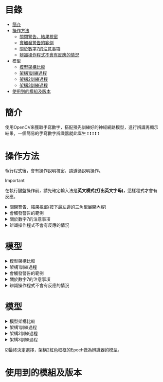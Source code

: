 # 目錄
- [簡介](#簡介)
- [操作方法](#操作方法)
   - [關閉警告、結果視窗](#關閉警告、結果視窗)
   - [會觸發警告的範例](#會觸發警告的範例)
   - [關於數字7的注意事項](#關於數字7的注意事項)
   - [辨識操作程式不會有反應的情況](#辨識操作程式不會有反應的情況)
- [模型](#模型)
   - [模型架構比較](#模型架構比較)
   - [架構1訓練過程](#架構1訓練過程)
   - [架構2訓練過程](#架構2訓練過程)
   - [架構3訓練過程](#架構3訓練過程)
- [使用到的模組及版本](#使用到的模組及版本)
# 簡介
 使用OpenCV來獲取手寫數字，搭配預先訓練好的神經網路模型，進行辨識再顯示結果，一個簡易的手寫數字辨識器就此誕生 :exclamation: :exclamation: :exclamation: :exclamation: :exclamation:
# 操作方法
 執行程式後，會有操作說明視窗，請遵循說明操作。
> [!IMPORTANT]
> 在執行鍵盤操作前，請先確定輸入法是**英文模式(打出英文字母)**，這樣程式才會有反應。
<details>
 <a name="關閉警告、結果視窗"></a>
 <summary>關閉警告、結果視窗(按下最左邊的三角型展開內容)</summary>

 有以下兩種方式:\
 1. 按下視窗右上角的X。![image](/picture/x按鈕.png)
 2. 按下任意鍵
 **(推薦使用此方式)**。\
 **若使用方式1的話，_所有鍵盤操作必須按2次，程式才會有反應_**，因此建議使用方法2。

</details>
<details>
 <a name="會觸發警告的範例"></a>                            
 <summary>會觸發警告的範例</summary>

 1. 一位數時:書寫數字5的過程不連續，有斷點。\
 ![image](/picture/觸發警告範例/1-0.bmp)
 2. 二位數時:數字歪斜+間隔過近。\
 ![image](/picture/觸發警告範例/2-0.png)

</details>
<details>
   <a name="關於數字7的注意事項"></a> 
   <summary>關於數字7的注意事項</summary>

   1. 一位數時:書寫過程不連續有斷點，**絕對會辨識錯誤**，辨識成二位數。\
   ![image](/picture/數字7注意事項/1.bmp)
   2. 二位數時:此情況下進行辨識操作，程式不會有任反應，直到你清除重寫，再進行辨識操作。\
   ![image](/picture/數字7注意事項/2.png)
    
</details>
<details>
 <a name="辨識操作程式不會有反應的情況"></a>
 <summary>辨識操作程式不會有反應的情況</summary>

 1. 輸入法為中文模式，程式無法偵測到你給予的指令。
 2. 程式判定目前書寫的數字超過2位數，幾使是一點程式仍然會判定為一位。\
 ![image](/picture/沒反應情況/0.png) ![image](/picture/沒反應情況/1.png)

</details>

# 模型
<details>
   <a name="模型架構比較"></a> 
   <summary>模型架構比較</summary>

   ![image](/picture/架構比較.bmp)\
   :large_orange_diamond: 架構設計順序: 架構1:arrow_right:架構2:arrow_right:架構3\
   :large_orange_diamond: 對於ELAN:
   - 架構1: 使用1x1捲積進行分割。
   - 架構2&3: 使用自定義層進行分割，而且不涉及任何參數的訓練。

</details>
<details>
 <a name="架構1訓練過程"></a>
 <summary>架構1訓練過程</summary>
   
 1. 使用Adam+學習率計畫(*若使用方式1的話，_所有鍵盤操作必須按2次，程式才會有反應_**，因此建議使用方法2。

</details>
<details>
 <a name="會觸發警告的範例"></a>                            
 <summary>會觸發警告的範例</summary>

 1. 一位數時:書寫數字5的過程不連續，有斷點。\
 ![image](/picture/觸發警告範例/1-0.bmp)
 2. 二位數時:數字歪斜+間隔過近。\
 ![image](/picture/觸發警告範例/2-0.png)

</details>
<details>
   <a name="關於數字7的注意事項"></a> 
   <summary>關於數字7的注意事項</summary>

   1. 一位數時:書寫過程不連續有斷點，**絕對會辨識錯誤**，辨識成二位數。\
   ![image](/picture/數字7注意事項/1.bmp)
   2. 二位數時:此情況下進行辨識操作，程式不會有任反應，直到你清除重寫，再進行辨識操作。\
   ![image](/picture/數字7注意事項/2.png)
    
</details>
<details>
 <a name="辨識操作程式不會有反應的情況"></a>
 <summary>辨識操作程式不會有反應的情況</summary>

 1. 輸入法為中文模式，程式無法偵測到你給予的指令。
 2. 程式判定目前書寫的數字超過2位數，幾使是一點程式仍然會判定為一位。\
 ![image](/picture/沒反應情況/0.png) ![image](/picture/沒反應情況/1.png)

</details>

# 模型
<details>
   <a name="模型架構比較"></a> 
   <summary>模型架構比較</summary>

   ![image](/picture/架構比較.bmp)\
   :large_orange_diamond: 架構設計順序: 架構1:arrow_right:架構2:arrow_right:架構3\
   :large_orange_diamond: 對於ELAN:
   - 架構1: 使用1x1捲積進行分割。
   - 架構2&3: 使用自定義層進行分割，而且不涉及任何參數的訓練。
</details>
<details>
 <a name="架構1訓練過程"></a>
 <summary>架構1訓練過程</summary>
   
 1. 使用Adam+學習率計畫(餘弦重啟)，因為只設定20個epoch，只能先停止，準確率變化如下圖。\
 ![image](/picture/架構1/first.jpg)
 2. 接續訓練，嘗試使用SGD(不同的學習率、不同的動量值、權重衰減不同強度)+有無學習率計畫(餘弦重啟、Epoch衰減)、上一段的設定，最終以上一段的設定表現最佳。準確率變化如下圖。\
 ![image](/picture/架構1/接續.bmp)
</details>
<details>
   <a name="架構2訓練過程"></a>
   <summary>架構2訓練過程</summary>

   1. 使用AdamW(weight_decay=0.0005)+學習率計畫(餘弦重啟)，準確率變化如下圖。\
   ![image](/picture/架構2/first.bmp)
   2. 取上一段第13個Epoch的模型接續訓練，使用SGD(相同學習率、相同動量值、權重衰減不同強度)+有無學習率計畫(每個Epoch衰減0.5)。參數表現最佳的準確率變化如下圖。\
   ![image](/picture/架構2/接續.bmp)
</details>
<details>
 <a name="架構3訓練過程"></a>
  <summary>架構3訓練過程</summary>

 1. 使用AdamW(weight_decay=0.003)+學習率計畫(每個Epoch衰減0.6)。準確率變化如下圖。\
 ![image](/picture/架構3/first.bmp)
 2. 取上一段第7個Epoch的模型接續訓練，使用SGD(learning_rate=0.05,momentum=0.4,weight_decay=0.005)+學習率計畫(每個Epoch衰減0.6)。準確率變化如下圖。\
 ![image](/picture/架構3/接續.bmp)
</details>

:ballot_box_with_check:最終決定選擇，架構2紅色框框的Epoch做為辨識器的模型。

# 使用到的模組及版本
